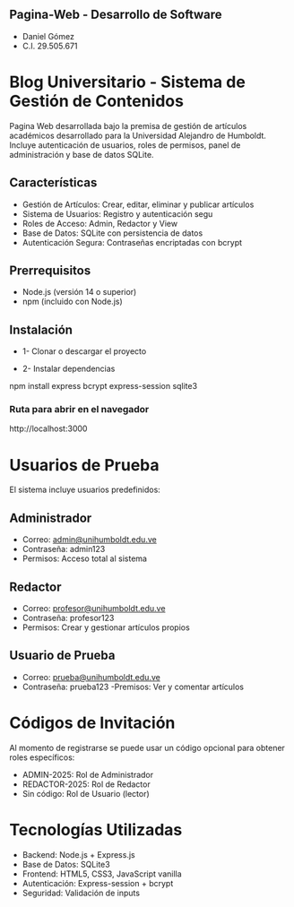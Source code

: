 ## Pagina-Web - Desarrollo de Software
- Daniel Gómez
- C.I. 29.505.671

# Blog Universitario - Sistema de Gestión de Contenidos

Pagina Web desarrollada bajo la premisa de gestión de artículos académicos desarrollado para la Universidad Alejandro de Humboldt. Incluye autenticación de usuarios, roles de permisos, panel de administración y base de datos SQLite.

## Características

- Gestión de Artículos: Crear, editar, eliminar y publicar artículos
- Sistema de Usuarios: Registro y autenticación segu
- Roles de Acceso: Admin, Redactor y View
- Base de Datos: SQLite con persistencia de datos
- Autenticación Segura: Contraseñas encriptadas con bcrypt

## Prerrequisitos

- Node.js (versión 14 o superior)
- npm (incluido con Node.js)

## Instalación

- 1- Clonar o descargar el proyecto

- 2- Instalar dependencias

npm install express bcrypt express-session sqlite3

### Ruta para abrir en el navegador

http://localhost:3000

# Usuarios de Prueba
El sistema incluye usuarios predefinidos:

## Administrador
- Correo: admin@unihumboldt.edu.ve
- Contraseña: admin123
- Permisos: Acceso total al sistema

## Redactor
- Correo: profesor@unihumboldt.edu.ve
- Contraseña: profesor123
- Permisos: Crear y gestionar artículos propios

## Usuario de Prueba
- Correo: prueba@unihumboldt.edu.ve
- Contraseña: prueba123
-Premisos: Ver y comentar artículos


# Códigos de Invitación
Al momento de registrarse se puede usar un código opcional para obtener roles específicos:

- ADMIN-2025: Rol de Administrador
- REDACTOR-2025: Rol de Redactor
- Sin código: Rol de Usuario (lector)


# Tecnologías Utilizadas
- Backend: Node.js + Express.js
- Base de Datos: SQLite3
- Frontend: HTML5, CSS3, JavaScript vanilla
- Autenticación: Express-session + bcrypt
- Seguridad: Validación de inputs